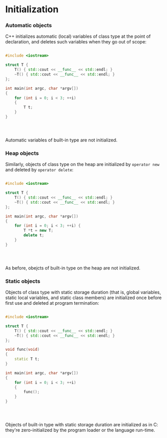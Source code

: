 # Initialization

### Automatic objects

C++ initializes automatic (local) variables of class type at the point of declaration, and deletes such variables when they go out of scope:

<div class="row">
<div class="column">

```c++ init-auto.cpp
#include <iostream>

struct T {
    T() { std::cout << __func__ << std::endl; }
    ~T() { std::cout << __func__ << std::endl; }
};

int main(int argc, char *argv[])
{
    for (int i = 0; i < 3; ++i)
    {
        T t;
    }
}
```

</div>

<div class="column">

```txt !g++ init-auto.cpp && ./a.out
```

</div>
</div>

Automatic variables of built-in type are not initialized.


### Heap objects

Similarly, objects of class type on the heap are initialized by `operator new` and deleted by `operator delete`:

<div class="row">
<div class="column">

```c++ init-heap.cpp
#include <iostream>

struct T {
    T() { std::cout << __func__ << std::endl; }
    ~T() { std::cout << __func__ << std::endl; }
};

int main(int argc, char *argv[])
{
    for (int i = 0; i < 3; ++i) {
        T *t = new T;
        delete t;
    }
}
```

</div>
<div class="column">

```txt !g++ init-heap.cpp && ./a.out
```

</div>
</div>

As before, obejcts of built-in type on the heap are not initialized.


### Static objects

Objects of class type with static storage duration (that is, global variables, static local variables, and static class members) are initialized once before first use and deleted at program termination:

<div class="row">
<div class="column">

```c++ init-static.cpp
#include <iostream>

struct T {
    T() { std::cout << __func__ << std::endl; }
    ~T() { std::cout << __func__ << std::endl; }
};

void func(void)
{
    static T t;
}

int main(int argc, char *argv[])
{
    for (int i = 0; i < 3; ++i)
    {
        func();
    }
}
```

</div>
<div class="column">

```txt !g++ init-static.cpp && ./a.out
```

</div>
</div>

Objects of built-in type with static storage duration are initialized as in C: they're zero-initialized by the program loader or the language run-time.
